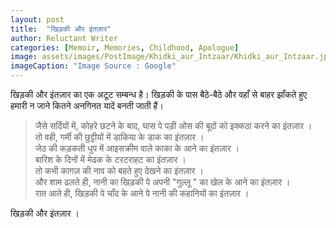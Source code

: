 ```yaml
---
layout: post
title:  "खिड़की और इंतज़ार"
author: Reluctant Writer
categories: [Memoir, Memories, Childhood, Apologue]
image: assets/images/PostImage/Khidki_aur_Intzaar/Khidki_aur_Intzaar.jpg
imageCaption: "Image Source : Google"
---
```


खिड़की और इंतज़ार का एक अटूट सम्बन्ध है। खिड़की के पास बैठे-बैठे और वहाँ से बाहर झाँकते  हुए हमारी न जाने कितने अनगिनत यादें बनती जाती हैं। 
<blockquote>
जैसे सर्दियों में, कोहरे छटने के बाद,  
घास पे पड़ी ओस की बूदों को इक्कठा करने का इंतज़ार । <br>
तो वही, गर्मी की छुट्टीयों में डाकिया के डाक का इंतज़ार । <br>
जेठ की कड़कती धुप में आइसक्रीम वाले काका के आने का इंतज़ार । <br>
बारिश के दिनों में मेढक के टरटराहट का इंतज़ार । <br>
तो कभी कागज़ की नाव को बहते हुए देखने का इंतज़ार । <br>
और शाम ढलते ही, नानी का खिड़की पे अपनी "गुल्लू " का खेल के आने का इंतज़ार ।<br>
रात आते ही, खिड़की पे चाँद के आने पे नानी की कहानियों का इंतज़ार ।
</blockquote>

खिड़की और इंतज़ार ।
